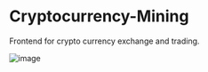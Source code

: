# Cryptocurrency-Mining
Frontend for crypto currency exchange and trading.

![image](https://user-images.githubusercontent.com/90876267/184048911-b09e9052-404b-49bd-89de-2b77b805a357.png)
